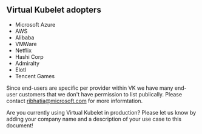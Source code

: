 ## Virtual Kubelet adopters

* Microsoft Azure
* AWS
* Alibaba
* VMWare
* Netflix
* Hashi Corp
* Admiralty
* Elotl
* Tencent Games

Since end-users are specific per provider within VK we have many end-user customers that we don't have permission to list publically. Please contact ribhatia@microsoft.com for more informtation.

Are you currently using Virtual Kubelet in production? Please let us know by adding your company name and a description of your use case to this document!
